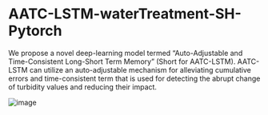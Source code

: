 # AATC-LSTM-waterTreatment-SH-Pytorch

  We propose a novel deep-learning model termed “Auto-Adjustable and Time-Consistent Long-Short Term Memory” (Short for AATC-LSTM). AATC-LSTM can utilize an auto-adjustable mechanism for alleviating cumulative errors and time-consistent term that is used for detecting the abrupt change of turbidity values and reducing their impact.
  
![image](http://github.com/EchoItLiu/AATC-LSTM-waterTreatment-SH-Pytorch/raw/master/img/图片1.png)

